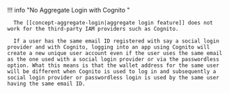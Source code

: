 !!! info "No Aggregate Login with Cognito "

      The [[concept-aggregate-login|aggregate login feature]] does not work for the third-party IAM providers such as Cognito.

      If a user has the same email ID registered with say a social login provider and with Cognito, logging into an app using Cognito will create a new unique user account even if the user uses the same email as the one used with a social login provider or via the passwordless option. What this means is that the wallet address for the same user will be different when Cognito is used to log in and subsequently a social login provider or passwordless login is used by the same user having the same email ID.
